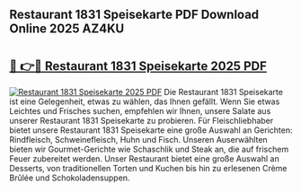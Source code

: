 ## Restaurant 1831 Speisekarte PDF Download Online 2025 AZ4KU

# <h2><a href="http://gc5dzd.nevu.top/?p=Restaurant+1831+Speisekarte">🔗 👉🔴 Restaurant 1831 Speisekarte 2025 PDF</a></h2>

[![Restaurant 1831 Speisekarte 2025 PDF](https://i.imgur.com/dBaPXMq.png)](http://gc5dzd.nevu.top/?p=Restaurant+1831+Speisekarte)
Die Restaurant 1831 Speisekarte ist eine Gelegenheit, etwas zu wählen, das Ihnen gefällt. Wenn Sie etwas Leichtes und Frisches suchen, empfehlen wir Ihnen, unsere Salate aus unserer Restaurant 1831 Speisekarte zu probieren. Für Fleischliebhaber bietet unsere Restaurant 1831 Speisekarte eine große Auswahl an Gerichten: Rindfleisch, Schweinefleisch, Huhn und Fisch. Unseren Auserwählten bieten wir Gourmet-Gerichte wie Schaschlik und Steak an, die auf frischem Feuer zubereitet werden. Unser Restaurant bietet eine große Auswahl an Desserts, von traditionellen Torten und Kuchen bis hin zu erlesenen Crème Brûlée und Schokoladensuppen.
